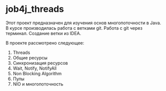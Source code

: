 # job4j_threads

Этот проект предназначен для изучения основ многопоточности в Java.
В курсе производилась работа с ветками git.
Работа с git через терминал.
Создание ветки из IDEA.

В проекте рассмотрено следующее:
1. Threads
2. Общие ресурсы
3. Синхронизация ресурсов
4. Wait, Notify, NotifyAll
5. Non Blocking Algorithm
6. Пулы
7. NIO и многопоточность